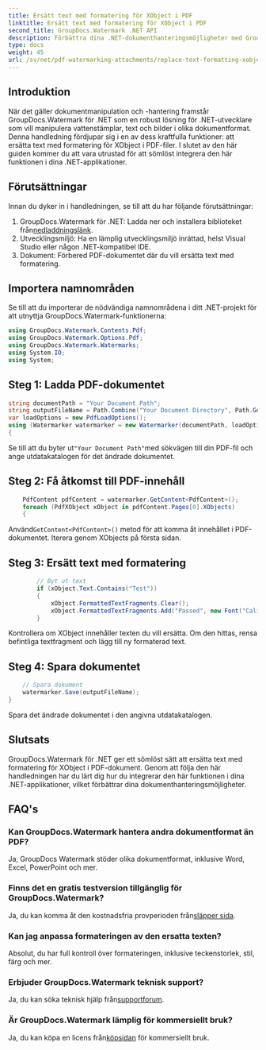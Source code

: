```yaml
---
title: Ersätt text med formatering för XObject i PDF
linktitle: Ersätt text med formatering för XObject i PDF
second_title: GroupDocs.Watermark .NET API
description: Förbättra dina .NET-dokumenthanteringsmöjligheter med GroupDocs Watermark for .NET. Lär dig hur du ersätter text med formatering i PDF-filer utan ansträngning.
type: docs
weight: 45
url: /sv/net/pdf-watermarking-attachments/replace-text-formatting-xobject-pdf/
---
```

## Introduktion
När det gäller dokumentmanipulation och -hantering framstår GroupDocs.Watermark för .NET som en robust lösning för .NET-utvecklare som vill manipulera vattenstämplar, text och bilder i olika dokumentformat. Denna handledning fördjupar sig i en av dess kraftfulla funktioner: att ersätta text med formatering för XObject i PDF-filer. I slutet av den här guiden kommer du att vara utrustad för att sömlöst integrera den här funktionen i dina .NET-applikationer.
## Förutsättningar
Innan du dyker in i handledningen, se till att du har följande förutsättningar:
1.  GroupDocs.Watermark för .NET: Ladda ner och installera biblioteket från[nedladdningslänk](https://releases.groupdocs.com/Watermark/net/).
2. Utvecklingsmiljö: Ha en lämplig utvecklingsmiljö inrättad, helst Visual Studio eller någon .NET-kompatibel IDE.
3. Dokument: Förbered PDF-dokumentet där du vill ersätta text med formatering.

## Importera namnområden
Se till att du importerar de nödvändiga namnområdena i ditt .NET-projekt för att utnyttja GroupDocs.Watermark-funktionerna:
```csharp
using GroupDocs.Watermark.Contents.Pdf;
using GroupDocs.Watermark.Options.Pdf;
using GroupDocs.Watermark.Watermarks;
using System.IO;
using System;
```
## Steg 1: Ladda PDF-dokumentet
```csharp
string documentPath = "Your Document Path";
string outputFileName = Path.Combine("Your Document Directory", Path.GetFileName(documentPath));
var loadOptions = new PdfLoadOptions();
using (Watermarker watermarker = new Watermarker(documentPath, loadOptions))
{
```
 Se till att du byter ut`"Your Document Path"`med sökvägen till din PDF-fil och ange utdatakatalogen för det ändrade dokumentet.
## Steg 2: Få åtkomst till PDF-innehåll
```csharp
    PdfContent pdfContent = watermarker.GetContent<PdfContent>();
    foreach (PdfXObject xObject in pdfContent.Pages[0].XObjects)
    {
```
 Använd`GetContent<PdfContent>()` metod för att komma åt innehållet i PDF-dokumentet. Iterera genom XObjects på första sidan.
## Steg 3: Ersätt text med formatering
```csharp
        // Byt ut text
        if (xObject.Text.Contains("Test"))
        {
            xObject.FormattedTextFragments.Clear();
            xObject.FormattedTextFragments.Add("Passed", new Font("Calibri", 19, FontStyle.Bold), Color.Red, Color.Aqua);
        }
```
Kontrollera om XObject innehåller texten du vill ersätta. Om den hittas, rensa befintliga textfragment och lägg till ny formaterad text.
## Steg 4: Spara dokumentet
```csharp
    // Spara dokument
    watermarker.Save(outputFileName);
}
```
Spara det ändrade dokumentet i den angivna utdatakatalogen.

## Slutsats
GroupDocs.Watermark för .NET ger ett sömlöst sätt att ersätta text med formatering för XObject i PDF-dokument. Genom att följa den här handledningen har du lärt dig hur du integrerar den här funktionen i dina .NET-applikationer, vilket förbättrar dina dokumenthanteringsmöjligheter.
## FAQ's
### Kan GroupDocs.Watermark hantera andra dokumentformat än PDF?
Ja, GroupDocs Watermark stöder olika dokumentformat, inklusive Word, Excel, PowerPoint och mer.
### Finns det en gratis testversion tillgänglig för GroupDocs.Watermark?
 Ja, du kan komma åt den kostnadsfria provperioden från[släpper sida](https://releases.groupdocs.com/).
### Kan jag anpassa formateringen av den ersatta texten?
Absolut, du har full kontroll över formateringen, inklusive teckenstorlek, stil, färg och mer.
### Erbjuder GroupDocs.Watermark teknisk support?
 Ja, du kan söka teknisk hjälp från[supportforum](https://forum.groupdocs.com/c/watermark/19).
### Är GroupDocs.Watermark lämplig för kommersiellt bruk?
 Ja, du kan köpa en licens från[köpsidan](https://purchase.groupdocs.com/buy) för kommersiellt bruk.